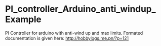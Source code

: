 PI_controller_Arduino_anti_windup_Example
=========================================

PI Controller for arduino with anti-wind up and max limits. 
Formated documentation is given here: http://hobbylogs.me.pn/?p=121
